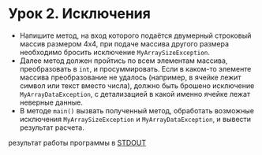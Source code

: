 # Урок 2. Исключения
* Напишите метод, на вход которого подаётся двумерный строковый массив размером 4х4,
при подаче массива другого размера необходимо бросить исключение `MyArraySizeException`.
* Далее метод должен пройтись по всем элементам массива, преобразовать в `int`, и просуммировать.
Если в каком-то элементе массива преобразование не удалось
(например, в ячейке лежит символ или текст вместо числа), должно быть брошено
исключение `MyArrayDataException`, с детализацией в какой именно ячейке лежат неверные данные.
* В методе `main()` вызвать полученный метод, обработать возможные исключения `MyArraySizeException` и `MyArrayDataException`,
и вывести результат расчета.

результат работы программы в [STDOUT](STDOUT.md)

